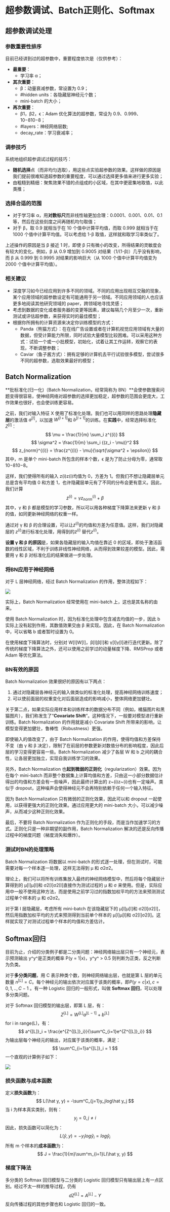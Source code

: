 # 超参数调试、Batch正则化、Softmax

## 超参数调试处理

### 参数重要性排序

目前已经讲到过的超参数中，重要程度依次是（仅供参考）：

- **最重要**：
  - 学习率 α；
- **其次重要**：
  - β：动量衰减参数，常设置为 0.9；
  - \#hidden units：各隐藏层神经元个数；
  - mini-batch 的大小；
- **再次重要**：
  - β1，β2，ϵ：Adam 优化算法的超参数，常设为 0.9、0.999、10−810−8；
  - \#layers：神经网络层数;
  - decay_rate：学习衰减率；

### 调参技巧

系统地组织超参调试过程的技巧：

- **随机选择**点（而非均匀选取），用这些点实验超参数的效果。这样做的原因是我们提前很难知道超参数的重要程度，可以通过选择更多值来进行更多实验；
- 由粗糙到精细：聚焦效果不错的点组成的小区域，在其中更密集地取值，以此类推；

### 选择合适的范围

- 对于学习率 α，用**对数标尺**而非线性轴更加合理：0.0001、0.001、0.01、0.1 等，然后在这些刻度之间再随机均匀取值；
- 对于 β，取 0.9 就相当于在 10 个值中计算平均值，而取 0.999 就相当于在 1000 个值中计算平均值。可以考虑给 1-β 取值，这样就和取学习率类似了。

上述操作的原因是当 β 接近 1 时，即使 β 只有微小的改变，所得结果的灵敏度会有较大的变化。例如，β 从 0.9 增加到 0.9005 对结果（1/(1-β)）几乎没有影响，而 β 从 0.999 到 0.9995 对结果的影响巨大（从 1000 个值中计算平均值变为 2000 个值中计算平均值）。

### 相关建议

- 深度学习如今已经应用到许多不同的领域。不同的应用出现相互交融的现象，某个应用领域的超参数设定有可能通用于另一领域。不同应用领域的人也应该更多地阅读其他研究领域的 paper，跨领域地寻找灵感；
- 考虑到数据的变化或者服务器的变更等因素，建议每隔几个月至少一次，重新测试或评估超参数，来获得实时的最佳模型；
- 根据你所拥有的计算资源来决定你训练模型的方式：
  - Panda（熊猫方式）：在在线广告设置或者在计算机视觉应用领域有大量的数据，但受计算能力所限，同时试验大量模型比较困难。可以采用这种方式：试验一个或一小批模型，初始化，试着让其工作运转，观察它的表现，不断调整参数；
  - Caviar（鱼子酱方式）：拥有足够的计算机去平行试验很多模型，尝试很多不同的超参数，选取效果最好的模型；

## Batch Normalization

**批标准化(归一化)（Batch Normalization，经常简称为 BN）**会使参数搜索问题变得很容易，使神经网络对超参数的选择更加稳定，超参数的范围会更庞大，工作效果也很好，也会使训练更容易。

之前，我们对输入特征 X 使用了标准化处理。我们也可以用同样的思路处理**隐藏层**的激活值 $a^[l]$，以加速 $W^{[l+1]}$和 $b^{[l+1]}$的训练。在**实践**中，经常选择标准化 $Z^{[l]}$：
$$
\mu = \frac{1}{m} \sum_i z^{(i)} 
$$ 
$$
\sigma^2 = \frac{1}{m} \sum_i {(z_i - \mu)}^2 
$$ 
$$
z_{norm}^{(i)} = \frac{z^{(i)} - \mu}{\sqrt{\sigma^2 + \epsilon}}
$$
其中，m 是单个 mini-batch 所包含的样本个数，ϵ 是为了防止分母为零，通常取 10−810−8。

这样，我们使得所有的输入 z(i)z(i)均值为 0，方差为 1。但我们不想让隐藏层单元总是含有平均值 0 和方差 1，也许隐藏层单元有了不同的分布会更有意义。因此，我们计算
$$
\tilde z^{(i)} = \gamma z^{(i)}_{norm} + \beta
$$
其中，γ 和 β 都是模型的学习参数，所以可以用各种梯度下降算法来更新 γ 和 β 的值，如同更新神经网络的权重一样。

通过对 γ 和 β 的合理设置，可以让$\tilde z^{(i)}$的均值和方差为任意值。这样，我们对隐藏层的 $z^{(i)}$进行标准化处理，用得到的$\tilde z^{(i)}$ 替代$z^{(i)}$。

**设置 γ 和 β 的原因**是，如果各隐藏层的输入均值在靠近 0 的区域，即处于激活函数的线性区域，不利于训练非线性神经网络，从而得到效果较差的模型。因此，需要用 γ 和 β 对标准化后的结果做进一步处理。

### 将BN应用于神经网络

对于 L 层神经网络，经过 Batch Normalization 的作用，整体流程如下：

![](./pictures/BN.png)

实际上，Batch Normalization 经常使用在 mini-batch 上，这也是其名称的由来。

使用 Batch Normalization 时，因为标准化处理中包含减去均值的一步，因此 b 实际上没有起到作用，其数值效果交由 β 来实现。因此，在 Batch Normalization 中，可以省略 b 或者暂时设置为 0。

在使用梯度下降算法时，分别对 W[l]W[l]，β[l]β[l]和 γ[l]γ[l]进行迭代更新。除了传统的梯度下降算法之外，还可以使用之前学过的动量梯度下降、RMSProp 或者 Adam 等优化算法。

### BN有效的原因

Batch Normalization 效果很好的原因有以下两点：

1. 通过对隐藏层各神经元的输入做类似的标准化处理，提高神经网络训练速度；
2. 可以使前面层的权重变化对后面层造成的影响减小，整体网络更加健壮。

关于第二点，如果实际应用样本和训练样本的数据分布不同（例如，橘猫图片和黑猫图片），我们称发生了“**Covariate Shift**”。这种情况下，一般要对模型进行重新训练。Batch Normalization 的作用就是减小 Covariate Shift 所带来的影响，让模型变得更加健壮，鲁棒性（Robustness）更强。

即使输入的值改变了，由于 Batch Normalization 的作用，使得均值和方差保持不变（由 γ 和 β 决定），限制了在前层的参数更新对数值分布的影响程度，因此后层的学习变得更容易一些。Batch Normalization 减少了各层 W 和 b 之间的耦合性，让各层更加独立，实现自我训练学习的效果。

另外，Batch Normalization 也**起到微弱的正则化**（regularization）效果。因为在每个 mini-batch 而非整个数据集上计算均值和方差，只由这一小部分数据估计得出的均值和方差会有一些噪声，因此最终计算出的 z~(i)z~(i)也有一定噪声。类似于 dropout，这种噪声会使得神经元不会再特别依赖于任何一个输入特征。

因为 Batch Normalization 只有微弱的正则化效果，因此可以和 dropout 一起使用，以获得更强大的正则化效果。通过应用更大的 mini-batch 大小，可以减少噪声，从而减少这种正则化效果。

最后，不要将 Batch Normalization 作为正则化的手段，而是当作加速学习的方式。正则化只是一种非期望的副作用，Batch Normalization 解决的还是反向传播过程中的梯度问题（梯度消失和爆炸）。

### 测试时BN的处理策略

Batch Normalization 将数据以 mini-batch 的形式逐一处理，但在测试时，可能需要对每一个样本逐一处理，这样无法得到 μ 和 σ2σ2。

理论上，我们可以将所有训练集放入最终的神经网络模型中，然后将每个隐藏层计算得到的 μ[l]μ[l]和 σ2[l]σ2[l]直接作为测试过程的 μ 和 σ 来使用。但是，实际应用中一般不使用这种方法，而是使用之前学习过的指数加权平均的方法来预测测试过程单个样本的 μ 和 σ2σ2。

对于第 l 层隐藏层，考虑所有 mini-batch 在该隐藏层下的 μ[l]μ[l]和 σ2[l]σ2[l]，然后用指数加权平均的方式来预测得到当前单个样本的 μ[l]μ[l]和 σ2[l]σ2[l]。这样就实现了对测试过程单个样本的均值和方差估计。

## Softmax回归

目前为止，介绍的分类例子都是二分类问题：神经网络输出层只有一个神经元，表示预测输出 y^y^是正类的概率 P(y = 1|x)，y^y^ > 0.5 则判断为正类，反之判断为负类。

对于**多分类问题**，用 C 表示种类个数，则神经网络输出层，也就是第 L 层的单元数量 $n^{[L]} = C$。每个神经元的输出依次对应属于该类的概率，即$P(y = c|x), c = 0, 1, .., C-1$ 。有一种 Logistic 回归的一般形式，叫做 **Softmax 回归**，可以处理多分类问题。

对于 Softmax 回归模型的输出层，即第 L 层，有：
$$
Z^{[L]} = W^{[L]}a^{[L-1]} + b^{[L]}
$$
for i in range(L)，有：
$$
a^{[L]}_i = \frac{e^{Z^{[L]}_i}}{\sum^C_{i=1}e^{Z^{[L]}_i}}
$$
为输出层每个神经元的输出，对应属于该类的概率，满足：
$$
\sum^C_{i=1}a^{[L]}_i = 1
$$
一个直观的计算例子如下：

![](./pictures/understanding-softmax.png)

### 损失函数与成本函数

定义**损失函数**为：
$$
L(\hat y, y) = -\sum^C_{j=1}y_jlog\hat y_j
$$
当 i 为样本真实类别，则有：
$$
y_j = 0, j \ne i
$$
因此，损失函数可以简化为：
$$
L(\hat y, y) = -y_ilog\hat y_i = log \hat y_i
$$
所有 m 个样本的**成本函数**为：
$$
J = \frac{1}{m}\sum^m_{i=1}L(\hat y, y)
$$

### 梯度下降法

多分类的 Softmax 回归模型与二分类的 Logistic 回归模型只有输出层上有一点区别。经过不太一样的推导过程，仍有
$$
dZ^{[L]} = A^{[L]} - Y
$$
反向传播过程的其他步骤也和 Logistic 回归的一致。

